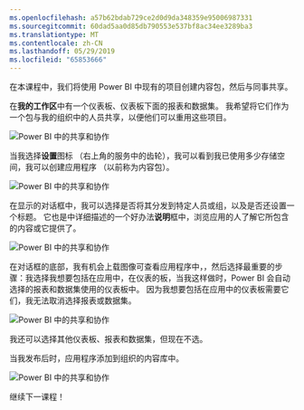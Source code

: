 ```yaml
---
ms.openlocfilehash: a57b62bdab729ce2d0d9da348359e95006987331
ms.sourcegitcommit: 60dad5aa0d85db790553e537bf8ac34ee3289ba3
ms.translationtype: MT
ms.contentlocale: zh-CN
ms.lasthandoff: 05/29/2019
ms.locfileid: "65853666"
---
```

在本课程中，我们将使用 Power BI 中现有的项目创建内容包，然后与同事共享。  

在**我的工作区**中有一个仪表板、仪表板下面的报表和数据集。 我希望将它们作为一个包与我的组织中的人员共享，以便他们可以重用这些项目。

![Power BI 中的共享和协作](./media/6-2-create-content-packs/pbi_learn06_02myworkspacenohilite.png)

当我选择**设置**图标 （右上角的服务中的齿轮），我可以看到我已使用多少存储空间，我可以创建应用程序 （以前称为内容包）。

![Power BI 中的共享和协作](./media/6-2-create-content-packs/pbi_learn06_02options.png)

在显示的对话框中，我可以选择是否将其分发到特定人员或组，以及是否还设置一个标题。 它也是中详细描述的一个好办法**说明**框中，浏览应用的人了解它所包含的内容或它提供了。

![Power BI 中的共享和协作](./media/6-2-create-content-packs/pbi_learn06_02create_contpktop.png)

在对话框的底部，我有机会上载图像可查看应用程序中，，然后选择最重要的步骤：我选择我想要包括在应用中，在仪表的板，当我这样做时，Power BI 会自动选择的报表和数据集使用的仪表板中。 因为我想要包括在应用中的仪表板需要它们，我无法取消选择报表或数据集。

![Power BI 中的共享和协作](./media/6-2-create-content-packs/pbi_learn06_02create_contpk2ndhalf.png)

我还可以选择其他仪表板、报表和数据集，但现在不选。

当我发布后时，应用程序添加到组织的内容库中。

![Power BI 中的共享和协作](./media/6-2-create-content-packs/pbi_learn06_02contpksuccess.png)

继续下一课程！

